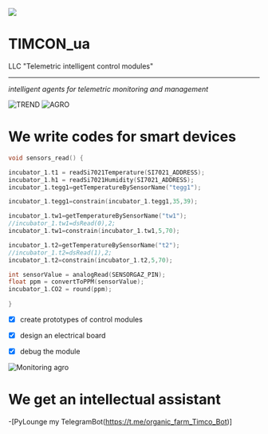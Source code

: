 ![](img/logo1.png)


# **TIMCON_ua**
LLC "Telemetric intelligent control modules"
_____
 *intelligent agents for telemetric monitoring and management*

![TREND](https://connectedworld.com/wp-content/uploads/2023/02/FOD-2.22.23.gif)
![AGRO](https://www.edimax.com/campaigns/mw/cufiles/images/ediexpo2022/reliable_dongle/smart_argriculture_660x440.gif)

# We write codes for smart devices

 ``` c++
void sensors_read() {
 
incubator_1.t1 = readSi7021Temperature(SI7021_ADDRESS);
incubator_1.h1 = readSi7021Humidity(SI7021_ADDRESS);
incubator_1.tegg1=getTemperatureBySensorName("tegg1");

incubator_1.tegg1=constrain(incubator_1.tegg1,35,39);

incubator_1.tw1=getTemperatureBySensorName("tw1");
//incubator_1.tw1=dsRead(0),2; 
incubator_1.tw1=constrain(incubator_1.tw1,5,70); 

incubator_1.t2=getTemperatureBySensorName("t2");
//incubator_1.t2=dsRead(1),2; 
incubator_1.t2=constrain(incubator_1.t2,5,70); 

int sensorValue = analogRead(SENSORGAZ_PIN);
float ppm = convertToPPM(sensorValue);
 incubator_1.CO2 = round(ppm);
  
}
 ```
- [X] create prototypes of control modules
- [x] design an electrical board
- [X] debug the module



![Monitoring agro](https://s3.amazonaws.com/s3-biz4intellia/images/applications-of-iot-in-agriculture.jpg)

# We get an intellectual assistant

-[PyLounge my TelegramBot(https://t.me/organic_farm_Timco_Bot)]
  
<!--
**TIMCON23/TIMCON23** is a ✨ _special_ ✨ repository because its `README.md` (this file) appears on your GitHub profile.

Here are some ideas to get you started:

- 🔭 I’m currently working on ...
- 🌱 I’m currently learning ...
- 👯 I’m looking to collaborate on ...
- 🤔 I’m looking for help with ...
- 💬 Ask me about ...
- 📫 How to reach me: ...
- 😄 Pronouns: ...
- ⚡ Fun fact: ...
-->
